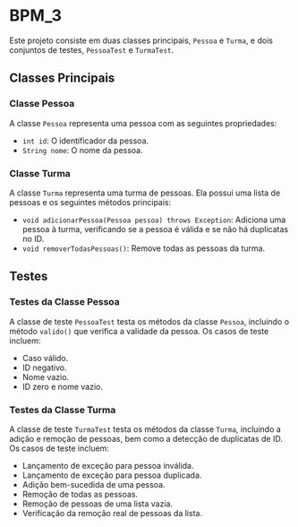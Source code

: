 # BPM_3

Este projeto consiste em duas classes principais, `Pessoa` e `Turma`, e dois conjuntos de testes, `PessoaTest` e `TurmaTest`.

## Classes Principais

### Classe Pessoa

A classe `Pessoa` representa uma pessoa com as seguintes propriedades:

- `int id`: O identificador da pessoa.
- `String nome`: O nome da pessoa.

### Classe Turma

A classe `Turma` representa uma turma de pessoas. Ela possui uma lista de pessoas e os seguintes métodos principais:

- `void adicionarPessoa(Pessoa pessoa) throws Exception`: Adiciona uma pessoa à turma, verificando se a pessoa é válida e se não há duplicatas no ID.
- `void removerTodasPessoas()`: Remove todas as pessoas da turma.

## Testes

### Testes da Classe Pessoa

A classe de teste `PessoaTest` testa os métodos da classe `Pessoa`, incluindo o método `valido()` que verifica a validade da pessoa. Os casos de teste incluem:

- Caso válido.
- ID negativo.
- Nome vazio.
- ID zero e nome vazio.

### Testes da Classe Turma

A classe de teste `TurmaTest` testa os métodos da classe `Turma`, incluindo a adição e remoção de pessoas, bem como a detecção de duplicatas de ID. Os casos de teste incluem:

- Lançamento de exceção para pessoa inválida.
- Lançamento de exceção para pessoa duplicada.
- Adição bem-sucedida de uma pessoa.
- Remoção de todas as pessoas.
- Remoção de pessoas de uma lista vazia.
- Verificação da remoção real de pessoas da lista.


